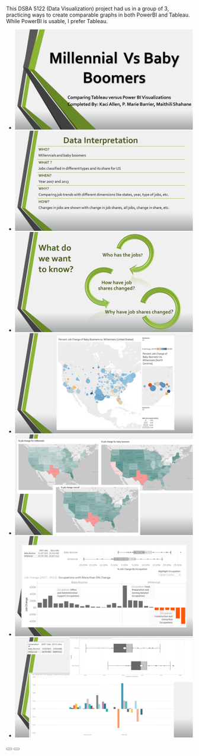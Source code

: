 This DSBA 5122 (Data Visualization) project had us in a group of 3, practicing ways to create comparable graphs in both PowerBI and Tableau.
While PowerBI is usable, I prefer Tableau. 

   <section style="position:relative">
      <div class="blogGlide fullWidth gliderMargin">
        <div class="glide__track" data-glide-el="track">
          <ul class="glide__slides">
            <li class="glide__slide">
              <img src="../assets/img/theme/slide1.PNG">
            </li>
            <li class="glide__slide">
              <img src="../assets/img/theme/slide2.PNG">
            </li>
            <li class="glide__slide">
              <img src="../assets/img/theme/slide3.PNG">
            </li>
            <li class="glide__slide">
              <img src="../assets/img/theme/slide4.PNG">
            </li>
            <li class="glide__slide">
              <img src="../assets/img/theme/slide5.PNG">
            </li>
             <li class="glide__slide">
              <img src="../assets/img/theme/slide6.PNG">
            </li><li class="glide__slide">
              <img src="../assets/img/theme/slide7.PNG">
            </li>
          </ul>
        </div>
        <div class="glide__arrows d-flex justify-content-center mt-4 position-static" data-glide-el="controls">
          <button class="glide__arrow text-default position-static" data-glide-dir="<"><i class="ni ni-bold-left"></i></button>
          <button class="glide__arrow text-default position-static" data-glide-dir=">"><i class="ni ni-bold-right"></i></button>
        </div>
      </div>
    </section>
